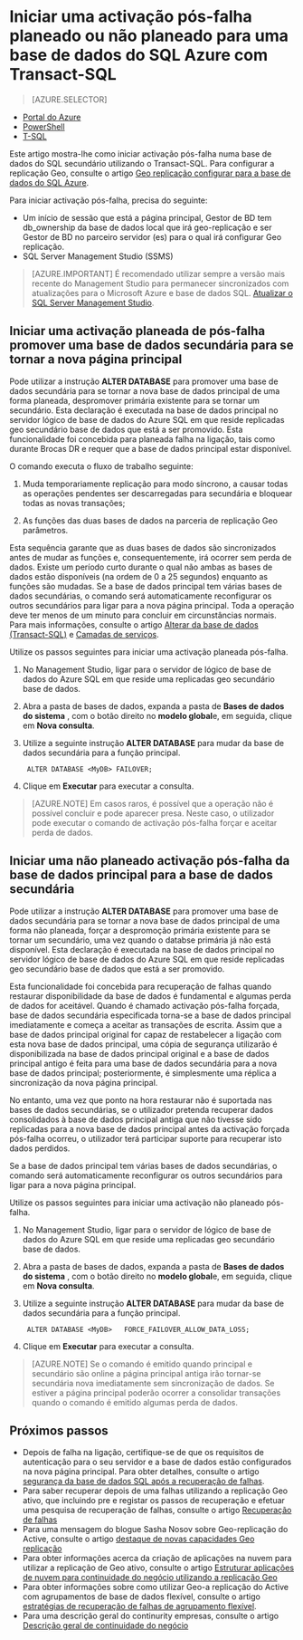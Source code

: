<properties 
    pageTitle="Iniciar uma activação pós-falha planeado ou não planeado para uma base de dados do SQL Azure com Transact-SQL | Microsoft Azure" 
    description="Iniciar uma activação pós-falha planeado ou não planeado para uma base de dados do SQL Azure utilizando o Transact-SQL" 
    services="sql-database" 
    documentationCenter="" 
    authors="CarlRabeler" 
    manager="jhubbard" 
    editor=""/>

<tags
    ms.service="sql-database"
    ms.devlang="NA"
    ms.topic="article"
    ms.tgt_pltfrm="NA"
    ms.workload="data-management"
    ms.date="08/29/2016"
    ms.author="carlrab"/>

# <a name="initiate-a-planned-or-unplanned-failover-for-azure-sql-database-with-transact-sql"></a>Iniciar uma activação pós-falha planeado ou não planeado para uma base de dados do SQL Azure com Transact-SQL


> [AZURE.SELECTOR]
- [Portal do Azure](sql-database-geo-replication-failover-portal.md)
- [PowerShell](sql-database-geo-replication-failover-powershell.md)
- [T-SQL](sql-database-geo-replication-failover-transact-sql.md)


Este artigo mostra-lhe como iniciar activação pós-falha numa base de dados do SQL secundário utilizando o Transact-SQL. Para configurar a replicação Geo, consulte o artigo [Geo replicação configurar para a base de dados do SQL Azure](sql-database-geo-replication-transact-sql.md).



Para iniciar activação pós-falha, precisa do seguinte:

- Um início de sessão que está a página principal, Gestor de BD tem db_ownership da base de dados local que irá geo-replicação e ser Gestor de BD no parceiro servidor (es) para o qual irá configurar Geo replicação.
- SQL Server Management Studio (SSMS)


> [AZURE.IMPORTANT] É recomendado utilizar sempre a versão mais recente do Management Studio para permanecer sincronizados com atualizações para o Microsoft Azure e base de dados SQL. [Atualizar o SQL Server Management Studio](https://msdn.microsoft.com/library/mt238290.aspx).




## <a name="initiate-a-planned-failover-promoting-a-secondary-database-to-become-the-new-primary"></a>Iniciar uma activação planeada de pós-falha promover uma base de dados secundária para se tornar a nova página principal

Pode utilizar a instrução **ALTER DATABASE** para promover uma base de dados secundária para se tornar a nova base de dados principal de uma forma planeada, despromover primária existente para se tornar um secundário. Esta declaração é executada na base de dados principal no servidor lógico de base de dados do Azure SQL em que reside replicadas geo secundário base de dados que está a ser promovido. Esta funcionalidade foi concebida para planeada falha na ligação, tais como durante Brocas DR e requer que a base de dados principal estar disponível.

O comando executa o fluxo de trabalho seguinte:

1. Muda temporariamente replicação para modo síncrono, a causar todas as operações pendentes ser descarregadas para secundária e bloquear todas as novas transações;

2. As funções das duas bases de dados na parceria de replicação Geo parâmetros.  

Esta sequência garante que as duas bases de dados são sincronizados antes de mudar as funções e, consequentemente, irá ocorrer sem perda de dados. Existe um período curto durante o qual não ambas as bases de dados estão disponíveis (na ordem de 0 a 25 segundos) enquanto as funções são mudadas. Se a base de dados principal tem várias bases de dados secundárias, o comando será automaticamente reconfigurar os outros secundários para ligar para a nova página principal.  Toda a operação deve ter menos de um minuto para concluir em circunstâncias normais. Para mais informações, consulte o artigo [Alterar da base de dados (Transact-SQL)](https://msdn.microsoft.com/library/mt574871.aspx) e [Camadas de serviços](sql-database-service-tiers.md).


Utilize os passos seguintes para iniciar uma activação planeada pós-falha.

1. No Management Studio, ligar para o servidor de lógico de base de dados do Azure SQL em que reside uma replicadas geo secundário base de dados.

2. Abra a pasta de bases de dados, expanda a pasta de **Bases de dados do sistema** , com o botão direito no **modelo global**e, em seguida, clique em **Nova consulta**.

3. Utilize a seguinte instrução **ALTER DATABASE** para mudar da base de dados secundária para a função principal.

        ALTER DATABASE <MyDB> FAILOVER;

4. Clique em **Executar** para executar a consulta.

>[AZURE.NOTE] Em casos raros, é possível que a operação não é possível concluir e pode aparecer presa. Neste caso, o utilizador pode executar o comando de activação pós-falha forçar e aceitar perda de dados.


## <a name="initiate-an-unplanned-failover-from-the-primary-database-to-the-secondary-database"></a>Iniciar uma não planeado activação pós-falha da base de dados principal para a base de dados secundária

Pode utilizar a instrução **ALTER DATABASE** para promover uma base de dados secundária para se tornar a nova base de dados principal de uma forma não planeada, forçar a despromoção primária existente para se tornar um secundário, uma vez quando o databse primária já não está disponível. Esta declaração é executada na base de dados principal no servidor lógico de base de dados do Azure SQL em que reside replicadas geo secundário base de dados que está a ser promovido.

Esta funcionalidade foi concebida para recuperação de falhas quando restaurar disponibilidade da base de dados é fundamental e algumas perda de dados for aceitável. Quando é chamado activação pós-falha forçada, base de dados secundária especificada torna-se a base de dados principal imediatamente e começa a aceitar as transações de escrita. Assim que a base de dados principal original for capaz de restabelecer a ligação com esta nova base de dados principal, uma cópia de segurança utilizarão é disponibilizada na base de dados principal original e a base de dados principal antigo é feita para uma base de dados secundária para a nova base de dados principal; posteriormente, é simplesmente uma réplica a sincronização da nova página principal.

No entanto, uma vez que ponto na hora restaurar não é suportada nas bases de dados secundárias, se o utilizador pretenda recuperar dados consolidados à base de dados principal antiga que não tivesse sido replicadas para a nova base de dados principal antes da activação forçada pós-falha ocorreu, o utilizador terá participar suporte para recuperar isto dados perdidos.

Se a base de dados principal tem várias bases de dados secundárias, o comando será automaticamente reconfigurar os outros secundários para ligar para a nova página principal.

Utilize os passos seguintes para iniciar uma activação não planeado pós-falha.

1. No Management Studio, ligar para o servidor de lógico de base de dados do Azure SQL em que reside uma replicadas geo secundário base de dados.

2. Abra a pasta de bases de dados, expanda a pasta de **Bases de dados do sistema** , com o botão direito no **modelo global**e, em seguida, clique em **Nova consulta**.

3. Utilize a seguinte instrução **ALTER DATABASE** para mudar da base de dados secundária para a função principal.

        ALTER DATABASE <MyDB>   FORCE_FAILOVER_ALLOW_DATA_LOSS;

4. Clique em **Executar** para executar a consulta.

>[AZURE.NOTE] Se o comando é emitido quando principal e secundário são online a página principal antiga irão tornar-se secundária nova imediatamente sem sincronização de dados. Se estiver a página principal poderão ocorrer a consolidar transações quando o comando é emitido algumas perda de dados.



## <a name="next-steps"></a>Próximos passos   

- Depois de falha na ligação, certifique-se de que os requisitos de autenticação para o seu servidor e a base de dados estão configurados na nova página principal. Para obter detalhes, consulte o artigo [segurança da base de dados SQL após a recuperação de falhas](sql-database-geo-replication-security-config.md).
- Para saber recuperar depois de uma falhas utilizando a replicação Geo ativo, que incluindo pre e registar os passos de recuperação e efetuar uma pesquisa de recuperação de falhas, consulte o artigo [Recuperação de falhas](sql-database-disaster-recovery.md)
- Para uma mensagem do blogue Sasha Nosov sobre Geo-replicação do Active, consulte o artigo [destaque de novas capacidades Geo replicação](https://azure.microsoft.com/blog/spotlight-on-new-capabilities-of-azure-sql-database-geo-replication/)
- Para obter informações acerca da criação de aplicações na nuvem para utilizar a replicação de Geo ativo, consulte o artigo [Estruturar aplicações de nuvem para continuidade do negócio utilizando a replicação Geo](sql-database-designing-cloud-solutions-for-disaster-recovery.md)
- Para obter informações sobre como utilizar Geo-a replicação do Active com agrupamentos de base de dados flexível, consulte o artigo [estratégias de recuperação de falhas de agrupamento flexível](sql-database-disaster-recovery-strategies-for-applications-with-elastic-pool.md).
- Para uma descrição geral do continurity empresas, consulte o artigo [Descrição geral de continuidade do negócio](sql-database-business-continuity.md)
